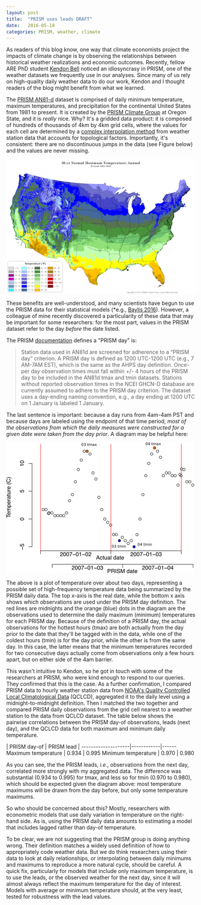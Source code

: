 ```yaml
---
layout: post
title:  "PRISM uses leads DRAFT"
date:   2016-05-18
categories: PRISM, weather, climate
---
```


As readers of this blog know, one way that climate economists project the impacts of climate change is by observing the relationships between historical weather realizations and economic outcomes. Recently, fellow ARE PhD student [Kendon Bell](http://www.kendonbell.com/) noticed an idiosyncrasy in PRISM, one of the weather datasets we frequently use in our analyses. Since many of us rely on high-quality daily weather data to do our work, Kendon and I thought readers of the blog might benefit from what we learned.

The [PRISM AN81-d](http://www.prism.oregonstate.edu/documents/PRISM_datasets.pdf) dataset is comprised of daily minimum temperature, maximum temperatures, and precipitation for the continental United States from 1981 to present. It is created by the [PRISM Climate Group](http://www.prism.oregonstate.edu/) at Oregon State, and it is *really* nice. Why? It's a gridded data product: it is composed of hundreds of thousands of 4km by 4km grid cells, where the values for each cell are determined by a [complex interpolation method](http://www.prism.oregonstate.edu/documents/Daly2008_PhysiographicMapping_IntJnlClim.pdf) from weather station data that accounts for topological factors. Importantly, it's consistent: there are no discontinuous jumps in the data (see Figure below) and the values are never missing.

![PRISM 30 year normals](/images/PRISM_tmax_30yr_normal_4kmM2_annual.png)

These benefits are well-understood, and many scientists have begun to use the PRISM data for their statistical models (*e.g., [Baylis 2016](http://patrickbaylis.com/files/Baylis_JMP.pdf)). However, a colleague of mine recently discovered a particularity of these data that may be important for some researchers: for the most part, values in the PRISM dataset refer to the day *before* the date listed.

The PRISM [documentation](http://prism.nacse.org/documents/PRISM_datasets.pdf) defines a "PRISM day" is:

> Station data used in AN81d are screened for adherence to a “PRISM day” criterion.  A PRISM day is defined as 1200 UTC-1200 UTC (e.g., 7 AM-7AM EST), which is the same as the AHPS day definition.  Once-per day observation times must fall within +/- 4 hours of the PRISM day to be included in the AN81d tmax and tmin datasets.  Stations without reported observation times in the NCEI GHCN-D database are currently assumed to adhere to the PRISM day criterion.  The dataset uses a day-ending naming convention, e.g., a day ending at 1200 UTC on 1 January is labeled 1 January.

The last sentence is important: because a day runs from 4am-4am PST and because days are labeled using the endpoint of that time period, *most of the observations from which the daily measures were constructed for a given date were taken from the day prior*. A diagram may be helpful here:

![Diagram](/images/prism_dates_example.png)

The above is a plot of temperature over about two days, representing a possible set of high-frequency temperature data being summarized by the PRISM daily data. The top x-axis is the real date, while the bottom x axis shows which observations are used under the PRISM day definition. The red lines are midnights and the orange (blue) dots in the diagram are the observations used to determine the daily maximum (minimum) temperatures for each PRISM day. Because of the definition of a PRISM day, the actual observations for the hottest hours (tmax) are both actually from the day prior to the date that they'll be tagged with in the data, while one of the coldest hours (tmin) is for the day prior, while the other is from the same day. In this case, the latter means that the minimum temperatures recorded for two consecutive days actually come from observations only a few hours apart, but on either side of the 4am barrier.

This wasn't intuitive to Kendon, so he got in touch with some of the researchers at PRISM, who were kind enough to respond to our queries. They confirmed that this is the case. As a further confirmation, I compared PRISM data to hourly weather station data from [NOAA's Quality Controlled Local Climatological Data](https://www.ncdc.noaa.gov/data-access/land-based-station-data/land-based-datasets/quality-controlled-local-climatological-data-qclcd) (QCLCD), aggregated it to the daily level using a midnight-to-midnight definition. Then I matched the two together and compared PRISM daily observations from the grid cell nearest to a weather station to the data from QCLCD dataset. The table below shows the pairwise correlations between the PRISM day-of observations, leads (next day), and the QCLCD data for both maximum and minimum daily temperature.

| PRISM day-of        | PRISM lead |
--------------------|------------|------
Maximum temperature | 0.934      | 0.995
Minimum temperature | 0.970      | 0.980

As you can see, the the PRISM leads, *i.e.*, observations from the next day, correlated more strongly with my aggregated data. The difference was substantial (0.934 to 0.995) for tmax, and less so for tmin (0.970 to 0.980), which should be expected given the diagram above: most temperature maximums will be drawn from the day before, but only some temperature maximums.

So who should be concerned about this? Mostly, researchers with econometric models that use daily variation in temperature on the right-hand side. As is, using the PRISM daily data amounts to estimating a model that includes lagged rather than day-of temperature.

To be clear, we are not suggesting that the PRISM group is doing anything wrong. Their definition matches a widely used definition of how to appropriately code weather data. But we do think researchers using their data to look at daily relationships, or interpolating between daily minimums and maximums to reproduce a more natural cycle, should be careful. A quick fix, particularly for models that include only maximum temperature, is to use the leads, or the observed weather for the next day, since it will almost always reflect the maximum temperature for the day of interest. Models with average or minimum temperature should, at the very least, tested for robustness with the lead values.
